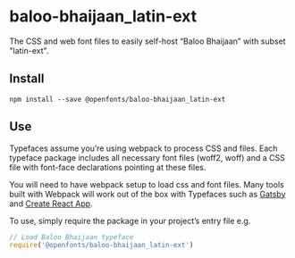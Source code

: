 
# baloo-bhaijaan_latin-ext

The CSS and web font files to easily self-host “Baloo Bhaijaan” with subset "latin-ext".

## Install

`npm install --save @openfonts/baloo-bhaijaan_latin-ext`

## Use

Typefaces assume you’re using webpack to process CSS and files. Each typeface
package includes all necessary font files (woff2, woff) and a CSS file with
font-face declarations pointing at these files.

You will need to have webpack setup to load css and font files. Many tools built
with Webpack will work out of the box with Typefaces such as [Gatsby](https://github.com/gatsbyjs/gatsby)
and [Create React App](https://github.com/facebookincubator/create-react-app).

To use, simply require the package in your project’s entry file e.g.

```javascript
// Load Baloo Bhaijaan typeface
require('@openfonts/baloo-bhaijaan_latin-ext')
```
